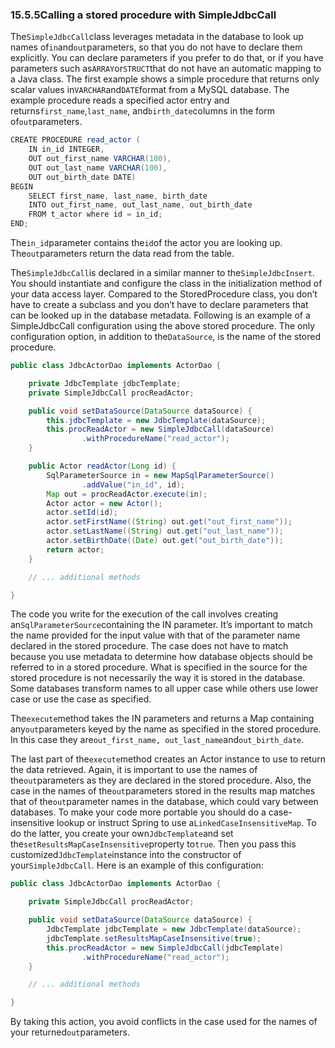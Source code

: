 ### 15.5.5Calling a stored procedure with SimpleJdbcCall

The`SimpleJdbcCall`class leverages metadata in the database to look up names of`in`and`out`parameters, so that you do not have to declare them explicitly. You can declare parameters if you prefer to do that, or if you have parameters such as`ARRAY`or`STRUCT`that do not have an automatic mapping to a Java class. The first example shows a simple procedure that returns only scalar values in`VARCHAR`and`DATE`format from a MySQL database. The example procedure reads a specified actor entry and returns`first_name`,`last_name`, and`birth_date`columns in the form of`out`parameters.

```java
CREATE PROCEDURE read_actor (
	IN in_id INTEGER,
	OUT out_first_name VARCHAR(100),
	OUT out_last_name VARCHAR(100),
	OUT out_birth_date DATE)
BEGIN
	SELECT first_name, last_name, birth_date
	INTO out_first_name, out_last_name, out_birth_date
	FROM t_actor where id = in_id;
END;
```

The`in_id`parameter contains the`id`of the actor you are looking up. The`out`parameters return the data read from the table.

The`SimpleJdbcCall`is declared in a similar manner to the`SimpleJdbcInsert`. You should instantiate and configure the class in the initialization method of your data access layer. Compared to the StoredProcedure class, you don’t have to create a subclass and you don’t have to declare parameters that can be looked up in the database metadata. Following is an example of a SimpleJdbcCall configuration using the above stored procedure. The only configuration option, in addition to the`DataSource`, is the name of the stored procedure.

```java
public class JdbcActorDao implements ActorDao {

	private JdbcTemplate jdbcTemplate;
	private SimpleJdbcCall procReadActor;

	public void setDataSource(DataSource dataSource) {
		this.jdbcTemplate = new JdbcTemplate(dataSource);
		this.procReadActor = new SimpleJdbcCall(dataSource)
				.withProcedureName("read_actor");
	}

	public Actor readActor(Long id) {
		SqlParameterSource in = new MapSqlParameterSource()
				.addValue("in_id", id);
		Map out = procReadActor.execute(in);
		Actor actor = new Actor();
		actor.setId(id);
		actor.setFirstName((String) out.get("out_first_name"));
		actor.setLastName((String) out.get("out_last_name"));
		actor.setBirthDate((Date) out.get("out_birth_date"));
		return actor;
	}

	// ... additional methods

}
```

The code you write for the execution of the call involves creating an`SqlParameterSource`containing the IN parameter. It’s important to match the name provided for the input value with that of the parameter name declared in the stored procedure. The case does not have to match because you use metadata to determine how database objects should be referred to in a stored procedure. What is specified in the source for the stored procedure is not necessarily the way it is stored in the database. Some databases transform names to all upper case while others use lower case or use the case as specified.

The`execute`method takes the IN parameters and returns a Map containing any`out`parameters keyed by the name as specified in the stored procedure. In this case they are`out_first_name, out_last_name`and`out_birth_date`.

The last part of the`execute`method creates an Actor instance to use to return the data retrieved. Again, it is important to use the names of the`out`parameters as they are declared in the stored procedure. Also, the case in the names of the`out`parameters stored in the results map matches that of the`out`parameter names in the database, which could vary between databases. To make your code more portable you should do a case-insensitive lookup or instruct Spring to use a`LinkedCaseInsensitiveMap`. To do the latter, you create your own`JdbcTemplate`and set the`setResultsMapCaseInsensitive`property to`true`. Then you pass this customized`JdbcTemplate`instance into the constructor of your`SimpleJdbcCall`. Here is an example of this configuration:

```java
public class JdbcActorDao implements ActorDao {

	private SimpleJdbcCall procReadActor;

	public void setDataSource(DataSource dataSource) {
		JdbcTemplate jdbcTemplate = new JdbcTemplate(dataSource);
		jdbcTemplate.setResultsMapCaseInsensitive(true);
		this.procReadActor = new SimpleJdbcCall(jdbcTemplate)
				.withProcedureName("read_actor");
	}

	// ... additional methods

}
```

By taking this action, you avoid conflicts in the case used for the names of your returned`out`parameters.

